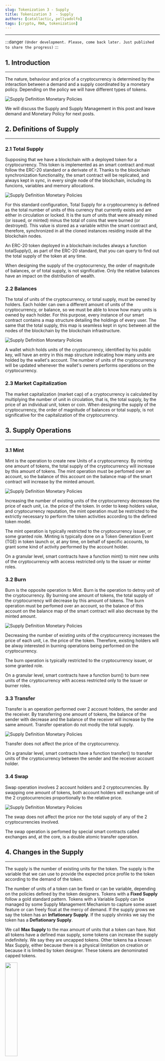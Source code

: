 ```yaml
---
slug: Tokenization 3 - Supply
title: Tokenization 3  - Supply
authors: [catallactic, pellyadolfo]
tags: [crypto, RWA, tokenization]
---
```

---

:::danger
`(Under development. Please, come back later. Just published to share the progress)`
:::

## 1. Introduction
---

The nature, behaviour and price of a cryptocurrency is determined by the interaction between a demand and a supply coordinated by a monetary policy. Depending on the policy we will have different types of tokens.

![Supply Definition Monetary Policies](./tokenization_supply.svg)

We will discuss the Supply and Supply Management in this post and leave demand and Monetary Policy for next posts.

<!-- truncate -->

## 2. Definitions of Supply
---

### 2.1 Total Supply

Supposing that we have a blockchain with a deployed token for a cryptocurrency. This token is implemented as an smart contract and must follow the ERC-20 standard or a derivate of it. Thanks to the blockchain synchronization functionality, the smart contract will be replicated, and always kept in sync, in every single node of the blockchain, including its funcions, variables and memory allocations.

![Supply Definition Monetary Policies](./ops_supply.svg)

For this standard configuration, Total Supply for a cryptocurrency is defined as the total number of units of this currency that currently exists and are either in circulation or locked. It is the sum of units that were already mined (or issued, or minted) minus the total of coins that were burned (or destroyed). This value is stored as a variable within the smart contract and, therefore, synchronized in all the cloned instances residing inside all the blockchain nodes.

An ERC-20 token deployed in a blockchain includes always a function totalSupply(), as part of the ERC-20 standard, that you can query to find out the total supply of the token at any time.

When designing the supply of the cryptocurrency, the order of magnitude of balances, or of total supply, is not significative. Only the relative balances have an impact on the distribution of wealth.

### 2.2 Balances

The total of units of the cryptocurrency, or total supply, must be owned by holders. Each holder can own a different amount of units of the cryptocurrency, or balance, so we must be able to know how many units is owned by each holder. For this purpose, every instance of our smart contract contains a map structure detailing the holdings of every user. The same that the total supply, this map is seamless kept in sync between all the nodes of the blockchain by the blockchain infrastructure.

![Supply Definition Monetary Policies](./ops_balances.svg)

A wallet which holds units of the cryptocurrency, identified by his public key, will have an entry in this map structure indicating how many units are holded by the wallet's account. The number of units of the cryptocurrency will be updated whenever the wallet's owners performs operations on the cryptocurrency.

### 2.3 Market Capitalization

The market capitalization (market cap) of a cryptocurrency is calculated by multiplying the number of unit in circulation, that is, the total supply, by the price of an individual unit, token or coin. When designing the supply of the cryptocurrency, the order of magnitude of balances or total supply, is not significative for the capitalization of the cryptocurrency.



## 3. Supply Operations
---

### 3.1 Mint

Mint is the operation to create new Units of a cryptocurrency. By minting one amount of tokens, the total supply of the cryptocurrency will increase by this amount of tokens. The mint operation must be perfomed over an account, so the balance of this account on the balance map of the smart contract will increase by the minted amount.

![Supply Definition Monetary Policies](./ops_mint.svg)

Increasing the number of existing units of the cryptocurrency decreases the price of each unit, i.e. the price of the token. In order to keep holders value, and cryptocurrency reputation, the mint operation must be restricted to the extrictly necessary to perform the token activities according to the defined token model. 

The mint operation is typically restricted to the cryptocurrency issuer, or some granted role. Minting is typically done on a Token Generation Event (TGE) in token launch or, at any time, on behalf of specific accounts, to grant some kind of activity performed by the account holder.

On a granular level, smart contracts have a function mint() to mint new units of the cryptocurrency with access restricted only to the issuer or minter roles.

### 3.2 Burn

Burn is the opposite operation to Mint. Burn is the operation to detroy unit of the cryptocurrency. By burning one amount of tokens, the total supply of the cryptocurrency will decrease by this amount of tokens. The burn operation must be perfomed over an account, so the balance of this account on the balance map of the smart contract will also decrease by the minted amount.

![Supply Definition Monetary Policies](./ops_burn.svg)

Decreasing the number of existing units of the cryptocurrency increases the price of each unit, i.e. the price of the token. Therefore, existing holders will be alway interested in burning operations being performed on the cryptocurrency.

The burn operation is typically restricted to the cryptocurrency issuer, or some granted role.

On a granular level, smart contracts have a function burn() to burn new units of the cryptocurrency with access restricted only to the issuer or burner roles.

### 3.3 Transfer

Transfer is an operation performed over 2 account holders, the sender and the receiver. By transferring one amount of tokens, the balance of the sender with decrease and the balance of the receiver will increase by the same amount. Transfer operation do not modiy the total supply.

![Supply Definition Monetary Policies](./ops_transfer.svg)

Transfer does not affect the price of the cryptocurrency.

On a granular level, smart contracts have a function transfer() to transfer units of the cryptocurrency between the sender and the receiver account holder.

### 3.4 Swap

Swap operation involves 2 account holders and 2 cryptocurrencies. By swapping one amount of tokens, both account holders will exchange unit of the 2 cryptocurrencies proportionally to the relative price.

![Supply Definition Monetary Policies](./ops_swap.svg)

The swap does not affect the price nor the total supply of any of the 2 cryptocurrencies involved.

The swap operation is perfomed by special smart contracts called exchanges and, at the core, is a double atomic transfer operation.


## 4. Changes in the Supply
---

The supply is the number of existing units for the token. The supply is the variable that we can use to provide the expected price profile to the token according to the demand of the token.

The number of units of a token can be fixed or can be variable, depending on the policies defined by the token designers. Tokens with a <b>Fixed Supply</b> follow a gold standard pattern. Tokens with a Variable Supply can be managed by some Supply Management Mechanism to capture some asset feature or can freely float at the mercy of demand. If the supply grows we say the token has an <b>Inflationary Supply</b>. If the supply shrinks we say the token has a <b>Deflationary Supply</b>.

We call <b>Max Supply</b> to the max amount of units that a token can have. Not all tokens have a defined max supply, some tokens can increase the supply indefinitely. We say they are uncapped tokens. Other tokens ha a known Max Supply, either because there is a physical limitation on creation or because it is limited by token designer. These tokens are denominated capped tokens.

<div style={{textAlign: 'center'}}>
	<img src="https://gasclick.pe/img/token_supply_components.svg" width="28%"></img>
</div>

The number of unit that a token has in a certain moment is called Total Supply. The unit o the token are typically aigned to dierent account and can have in dierent ituation o liuidity. locked v circulating

th circulating upply can b in holdr account or can b in xchang pair rady to b tradd.

### 4.1. Fixed Supply



### 4.2. Inflationary Supply


### 4.3. Supply Emission Policies


### 4.4. Deflationary Supply




## 5. Supply Distribution
---

### 5.1. Investor Holdings


### 5.2. Velocity of Circulation



### 5.3. Distribution of Wealth

- Gini

- Herfindahl-Hirschman Index (HHI)


### 5.4. Whales



## 6. Supply Components
---

![Supply Components](./token_supply_components.svg)

### 6.1 Total Supply


### 6.2 Max Supply



### 6.3. Locked Supply



### 6.4. Circulating Supply



### 6.5. Tradeable Supply




## 7. Token Initial Allocations
---

### 7.1 Funding Allocation


### 7.2 Trading Allocation


### 7.3 Operations Allocation


### 7.3 Project Allocation





